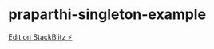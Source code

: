 # praparthi-singleton-example

[Edit on StackBlitz ⚡️](https://stackblitz.com/edit/praparthi-singleton-example)